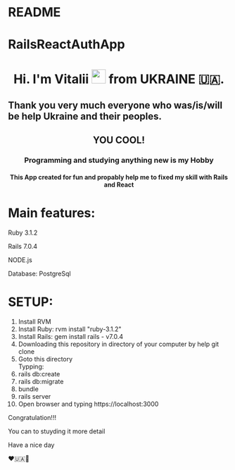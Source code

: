 # README

# RailsReactAuthApp
<h1 align="center">Hi. I'm Vitalii</a> 
<img src="https://github.com/blackcater/blackcater/raw/main/images/Hi.gif" height="32"/> from UKRAINE 🇺🇦.</h1>
<h2> Thank you very much everyone who was/is/will be help Ukraine and their peoples.</h2>
<h2 align="center">  YOU COOL! </h2>
<h3 align="center">Programming and studying anything new is my Hobby</h3>
<h4 align="center">This App created for fun and propably help me to fixed my skill with Rails and React</h4>


<h1><b>Main features:</b></h1>

Ruby 3.1.2

Rails 7.0.4

NODE.js

Database: PostgreSql


<h1><b>SETUP:</b></h1>
<ol>
  <li>Install RVM</li>
  <li>Install Ruby: rvm install "ruby-3.1.2"</li>
  <li>Install Rails: gem install rails - v7.0.4</li>
  <li>Downloading this repository in directory of your computer by help git clone</li>
  <li>Goto this directory</li>
  Typping: 
  <li>rails db:create</li>
  <li>rails db:migrate</li>
  <li>         bundle</li>
  <li>         rails server</li>
  <li> Open browser and typing https://localhost:3000
</ol>

Congratulation!!!

You can to stuyding it more detail

Have a nice day 

❤️🇺🇦🙏
